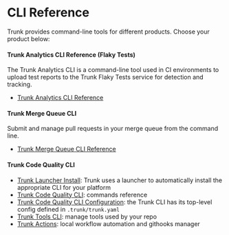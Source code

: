 # CLI Reference

Trunk provides command-line tools for different products. Choose your product below:

#### Trunk Analytics CLI Reference (Flaky Tests)

The Trunk Analytics CLI is a command-line tool used in CI environments to upload test reports to the Trunk Flaky Tests service for detection and tracking.

* [Trunk Analytics CLI Reference](../../flaky-tests/uploader.md)

#### Trunk Merge Queue CLI

Submit and manage pull requests in your merge queue from the command line.

* [Trunk Merge Queue CLI Reference](../../merge-queue/managing-merge-queue/merge-queue-cli-reference.md)

#### Trunk Code Quality CLI

* [Trunk Launcher Install](getting-started/install.md): Trunk uses a launcher to automatically install the appropriate CLI for your platform
* [Trunk Code Quality CLI](getting-started/commands-reference/): commands reference
* [Trunk Code Quality CLI Configuration](getting-started/configuration/): the Trunk CLI has its top-level config defined in `.trunk/trunk.yaml`
* [Trunk Tools CLI](getting-started/tools.md): manage tools used by your repo
* [Trunk Actions](getting-started/actions/): local workflow automation and githooks manager
